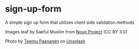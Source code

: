 # sign-up-form

A simple sign up form that utilizes client side validation methods

Images
leaf by Saeful Muslim from <a href="https://thenounproject.com/browse/icons/term/leaf/" target="_blank" title="leaf Icons">Noun Project</a> (CC BY 3.0)

Photo by <a href="https://unsplash.com/@xteemu?utm_source=unsplash&utm_medium=referral&utm_content=creditCopyText">Teemu Paananen</a> on <a href="https://unsplash.com/photos/OOE4xAnBhKo?utm_source=unsplash&utm_medium=referral&utm_content=creditCopyText">Unsplash</a>
